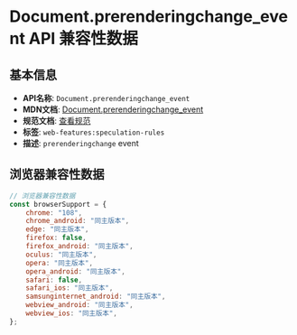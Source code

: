 # Document.prerenderingchange_event API 兼容性数据

## 基本信息

- **API名称**: `Document.prerenderingchange_event`
- **MDN文档**: [Document.prerenderingchange_event](https://developer.mozilla.org/docs/Web/API/Document/prerenderingchange_event)
- **规范文档**: [查看规范](https://wicg.github.io/nav-speculation/prerendering.html#eventdef-document-prerenderingchange,https://wicg.github.io/nav-speculation/prerendering.html#dom-document-onprerenderingchange)
- **标签**: `web-features:speculation-rules`
- **描述**: `prerenderingchange` event

## 浏览器兼容性数据

```javascript
// 浏览器兼容性数据
const browserSupport = {
    chrome: "108",
    chrome_android: "同主版本",
    edge: "同主版本",
    firefox: false,
    firefox_android: "同主版本",
    oculus: "同主版本",
    opera: "同主版本",
    opera_android: "同主版本",
    safari: false,
    safari_ios: "同主版本",
    samsunginternet_android: "同主版本",
    webview_android: "同主版本",
    webview_ios: "同主版本",
};

```

